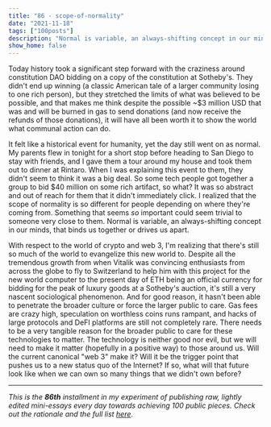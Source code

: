 ```yaml
---
title: "86 - scope-of-normality"
date: "2021-11-18"
tags: ["100posts"]
description: "Normal is variable, an always-shifting concept in our minds, that binds us together or drives us apart."
show_home: false
---
```

Today history took a significant step forward with the craziness around constitution DAO bidding on a copy of the constitution at Sotheby's. They didn't end up winning (a classic American tale of a larger community losing to one rich person), but they stretched the limits of what was believed to be possible, and that makes me think despite the possible ~$3 million USD that was and will be burned in gas to send donations (and now receive the refunds of those donations), it will have all been worth it to show the world what communal action can do.

It felt like a historical event for humanity, yet the day still went on as normal. My parents flew in tonight for a short stop before heading to San Diego to stay with friends, and I gave them a tour around my house and took them out to dinner at Rintaro. When I was explaining this event to them, they didn't seem to think it was a big deal. So some tech people got together a group to bid $40 million on some rich artifact, so what? It was so abstract and out of reach for them that it didn't immediately click. I realized that the scope of normality is so different for people depending on where they're coming from. Something that seems *so* important could seem trivial to someone very close to them. Normal is variable, an always-shifting concept in our minds, that binds us together or drives us apart.

With respect to the world of crypto and web 3, I'm realizing that there's still so much of the world to evangelize this new world to. Despite all the tremendous growth from when Vitalik was convincing enthusiasts from across the globe to fly to Switzerland to help him with this project for the new world computer to the present day of ETH being an official currency for bidding for the peak of luxury goods at a Sotheby's auction, it's still a very nascent sociological phenomenon. And for good reason, it hasn't been able to penetrate the broader culture or force the larger public to care. Gas fees are crazy high, speculation on worthless coins runs rampant, and hacks of large protocols and DeFI platforms are still not completely rare. There needs to be a very tangible reason for the broader public to care for these technologies to matter. The technology is neither good nor evil, but we will need to make it matter (hopefully in a positive way) to those around us. Will the current canonical "web 3" make it? Will it be the trigger point that pushes us to a new status quo of the Internet? If so, what will that future look like when we can own so many things that we didn't own before?

---
*This is the **86th** installment in my experiment of publishing raw, lightly edited mini-essays every day towards achieving 100 public pieces. Check out the rationale and the full list [here](/experiments/100posts/)*.
